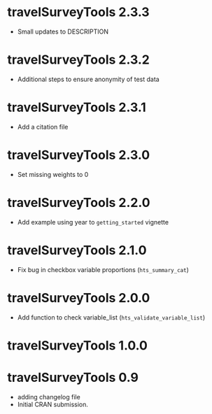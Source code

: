 # travelSurveyTools 2.3.3

- Small updates to DESCRIPTION

# travelSurveyTools 2.3.2

- Additional steps to ensure anonymity of test data

#  travelSurveyTools 2.3.1

- Add a citation file

# travelSurveyTools 2.3.0

- Set missing weights to 0

# travelSurveyTools 2.2.0

- Add example using year to `getting_started` vignette


# travelSurveyTools 2.1.0

- Fix bug in checkbox variable proportions (`hts_summary_cat`)

# travelSurveyTools 2.0.0

- Add function to check variable_list (`hts_validate_variable_list`)

# travelSurveyTools 1.0.0

# travelSurveyTools 0.9

* adding changelog file
* Initial CRAN submission.
